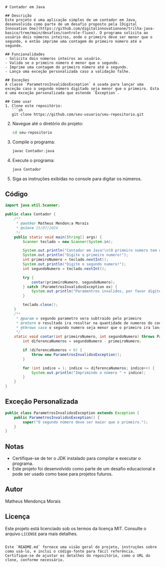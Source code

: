 ````
# Contador em Java

## Descrição
Este projeto é uma aplicação simples de um contador em Java, desenvolvida como parte de um desafio proposto pela [Digital Innovation One](https://github.com/digitalinnovationone/trilha-java-basico/tree/main/desafios/controle-fluxo). O programa solicita ao usuário dois números inteiros, onde o primeiro deve ser menor que o segundo, e então imprime uma contagem do primeiro número até o segundo.

## Funcionalidades
- Solicita dois números inteiros ao usuário.
- Valida se o primeiro número é menor que o segundo.
- Imprime uma contagem do primeiro número até o segundo.
- Lança uma exceção personalizada caso a validação falhe.

## Exceções
A classe `ParametrosInvalidosException` é usada para lançar uma exceção caso o segundo número digitado seja menor que o primeiro. Esta é uma exceção personalizada que estende `Exception`.

## Como usar
1. Clone este repositório:
   ```sh
   git clone https://github.com/seu-usuario/seu-repositorio.git
````

2. Navegue até o diretório do projeto:

   ```sh
   cd seu-repositorio
   ```

3. Compile o programa:

   ```sh
   javac Contador.java
   ```

4. Execute o programa:

   ```sh
   java Contador
   ```

5. Siga as instruções exibidas no console para digitar os números.

## Código

```java
import java.util.Scanner;

public class Contador {
    /**
     * @author Matheus Mendonça Morais
     * @since 15/07/2024
     */
    public static void main(String[] args) {
        Scanner teclado = new Scanner(System.in);

        System.out.println("Contador em Java!\n(O primeiro numero tem que ser menor que o segundo digitado!)");
        System.out.println("Digite o primeiro numero!");
        int primeiroNumero = teclado.nextInt();
        System.out.println("Digite o segundo numero!");
        int segundoNumero = teclado.nextInt();

        try {
            contar(primeiroNumero, segundoNumero);
        } catch (ParametrosInvalidosException ex) {
            System.out.println("Paramentros invalidos, por favor digite os numeros corretamente.\nErro: " + ex);
        }

        teclado.close();
    }
    /**
     * @param o segundo parametro sera subtraido pelo primeiro
     * @return o resultado ira resultar na quantidade de numeros do contador
     * @throws caso o segundo numero seja menor que o primeiro ira lançar o erro de "Parametro Invalido"
     */
    static void contar(int primeiroNumero, int segundoNumero) throws ParametrosInvalidosException {
        int diferencaNumeros = segundoNumero - primeiroNumero;

        if (diferencaNumeros < 0) {
            throw new ParametrosInvalidosException();
        }

        for (int indice = 1; indice <= diferencaNumeros; indice++) {
            System.out.println("Imprimindo o número " + indice);
        }
    }
}
```

## Exceção Personalizada

```java
public class ParametrosInvalidosException extends Exception {
    public ParametrosInvalidosException() {
        super("O segundo número deve ser maior que o primeiro.");
    }
}
```

## Notas

- Certifique-se de ter o JDK instalado para compilar e executar o programa.
- Este projeto foi desenvolvido como parte de um desafio educacional e pode ser usado como base para projetos futuros.

## Autor

Matheus Mendonça Morais

## Licença

Este projeto está licenciado sob os termos da licença MIT. Consulte o arquivo `LICENSE` para mais detalhes.

```

Este `README.md` fornece uma visão geral do projeto, instruções sobre como usá-lo, e inclui o código-fonte para fácil referência. Certifique-se de ajustar os detalhes do repositório, como o URL do clone, conforme necessário.
```
